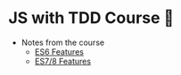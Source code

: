 # JS with TDD Course :rocket:

- Notes from the course
  - [ES6 Features](https://gist.github.com/brunob182/36e7b9055cf115b558bd4062b3f15658#file-es6-features-md)
  - [ES7/8 Features](https://gist.github.com/brunob182/578352bb7acf9c493606b4a264807370#file-es7-8-features-md)
